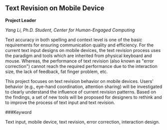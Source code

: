 ## Text Revision on Mobile Device


**Project Leader**

*Yang Li, Ph.D. Student, Center for Human-Engaged Computing*

Text accuracy in both spelling and context level is one of the basic requirements for ensuring communication quality and efficiency. For the current text input designs on mobile devices, the text revision process uses the paradigm and tools which are inherited from physical keyboard and mouse. Whereas, the performance of text revision (also known as "error correction") cannot reach the required performance due to the interaction size, the lack of feedback, fat finger problem, etc.

This project focuses on text revision behavior on mobile devices. Users' behavior (e.g., eye-hand coordination, attention sharing) will be investigated to clearly understand the influence of current revision patterns. Based on the findings, a set of new tools will be proposed for designers to rethink and to improve the process of text input and text revision.

###Keyword

Text input, mobile device, text revision, error correction, interaction design.

